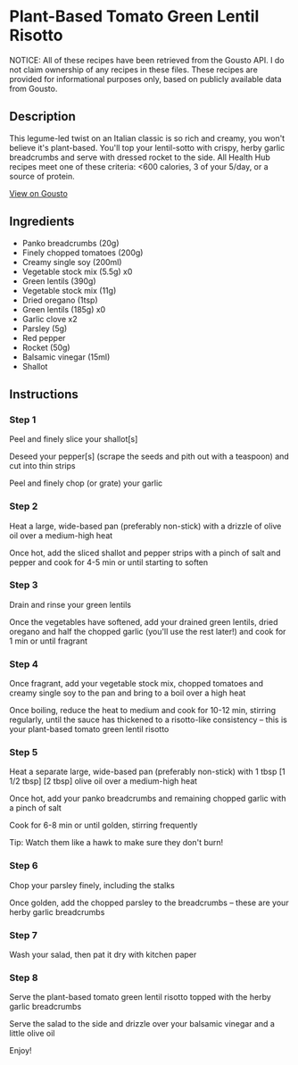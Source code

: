 # Plant-Based Tomato Green Lentil Risotto

NOTICE: All of these recipes have been retrieved from the Gousto API. I do not claim ownership of any recipes in these files. These recipes are provided for informational purposes only, based on publicly available data from Gousto.

## Description

This legume-led twist on an Italian classic is so rich and creamy, you won't believe it's plant-based. You'll top your lentil-sotto with crispy, herby garlic breadcrumbs and serve with dressed rocket to the side. All Health Hub recipes meet one of these criteria: <600 calories, 3 of your 5/day, or a source of protein.

[View on Gousto](https://www.gousto.co.uk/recipes/cookbook/plant-based-tomato-beluga-lentil-risotto-with-herby-garlic-breadcrumbs)

## Ingredients

- Panko breadcrumbs (20g)
- Finely chopped tomatoes (200g)
- Creamy single soy (200ml)
- Vegetable stock mix (5.5g) x0
- Green lentils (390g)
- Vegetable stock mix (11g)
- Dried oregano (1tsp)
- Green lentils (185g) x0
- Garlic clove x2
- Parsley (5g)
- Red pepper
- Rocket (50g)
- Balsamic vinegar (15ml)
- Shallot

## Instructions


### Step 1

Peel and finely slice your shallot[s]

Deseed your pepper[s] (scrape the seeds and pith out with a teaspoon) and cut into thin strips

Peel and finely chop (or grate) your garlic


### Step 2

Heat a large, wide-based pan (preferably non-stick) with a drizzle of olive oil over a medium-high heat

Once hot, add the sliced shallot and pepper strips with a pinch of salt and pepper and cook for 4-5 min or until starting to soften


### Step 3

Drain and rinse your green lentils

Once the vegetables have softened, add your drained green lentils, dried oregano and half the chopped garlic (you'll use the rest later!) and cook for 1 min or until fragrant


### Step 4

Once fragrant, add your vegetable stock mix, chopped tomatoes and creamy single soy to the pan and bring to a boil over a high heat

Once boiling, reduce the heat to medium and cook for 10-12 min, stirring regularly, until the sauce has thickened to a risotto-like consistency – this is your plant-based tomato green lentil risotto


### Step 5

Heat a separate large, wide-based pan (preferably non-stick) with 1 tbsp <span class="text-purple">[1 1/2 tbsp]</span> <span class="text-danger">[2 tbsp]</span> olive oil over a medium-high heat

Once hot, add your panko breadcrumbs and remaining chopped garlic with a pinch of salt

Cook for 6-8 min or until golden, stirring frequently

Tip: Watch them like a hawk to make sure they don't burn!


### Step 6

Chop your parsley finely, including the stalks

Once golden, add the chopped parsley to the breadcrumbs – these are your herby garlic breadcrumbs


### Step 7

Wash your salad, then pat it dry with kitchen paper

### Step 8

Serve the plant-based tomato green lentil risotto topped with the herby garlic breadcrumbs

Serve the salad to the side and drizzle over your balsamic vinegar and a little olive oil

Enjoy!

